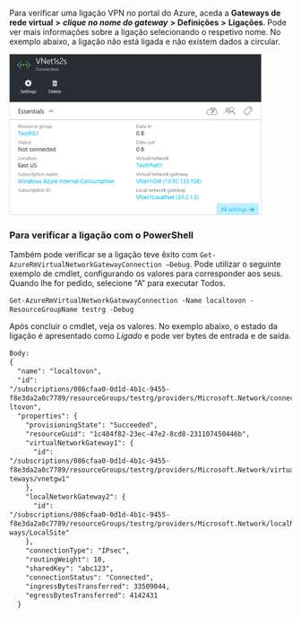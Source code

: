 Para verificar uma ligação VPN no portal do Azure, aceda a **Gateways de rede virtual** **>** ***clique no nome do gateway*** **>** **Definições** **>** **Ligações**. Pode ver mais informações sobre a ligação selecionando o respetivo nome. No exemplo abaixo, a ligação não está ligada e não existem dados a circular.


![Verificar ligação](./media/vpn-gateway-verify-connection-rm-include/connectionverify450.png)


### Para verificar a ligação com o PowerShell

Também pode verificar se a ligação teve êxito com `Get-AzureRmVirtualNetworkGatewayConnection –Debug`. Pode utilizar o seguinte exemplo de cmdlet, configurando os valores para corresponder aos seus. Quando lhe for pedido, selecione “A” para executar Todos.

    Get-AzureRmVirtualNetworkGatewayConnection -Name localtovon -ResourceGroupName testrg -Debug

 Após concluir o cmdlet, veja os valores. No exemplo abaixo, o estado da ligação é apresentado como *Ligado* e pode ver bytes de entrada e de saída.

    Body:
    {
      "name": "localtovon",
      "id":
    "/subscriptions/086cfaa0-0d1d-4b1c-9455-f8e3da2a0c7789/resourceGroups/testrg/providers/Microsoft.Network/connections/loca
    ltovon",
      "properties": {
        "provisioningState": "Succeeded",
        "resourceGuid": "1c484f82-23ec-47e2-8cd8-231107450446b",
        "virtualNetworkGateway1": {
          "id":
    "/subscriptions/086cfaa0-0d1d-4b1c-9455-f8e3da2a0c7789/resourceGroups/testrg/providers/Microsoft.Network/virtualNetworkGa
    teways/vnetgw1"
        },
        "localNetworkGateway2": {
          "id":
    "/subscriptions/086cfaa0-0d1d-4b1c-9455-f8e3da2a0c7789/resourceGroups/testrg/providers/Microsoft.Network/localNetworkGate
    ways/LocalSite"
        },
        "connectionType": "IPsec",
        "routingWeight": 10,
        "sharedKey": "abc123",
        "connectionStatus": "Connected",
        "ingressBytesTransferred": 33509044,
        "egressBytesTransferred": 4142431
      }


<!--HONumber=Jun16_HO2-->


